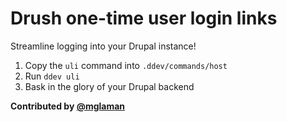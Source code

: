 # Drush one-time user login links

Streamline logging into your Drupal instance!

1. Copy the `uli` command into `.ddev/commands/host`
2. Run `ddev uli`
3. Bask in the glory of your Drupal backend

**Contributed by [@mglaman](https://github.com/mglaman)**
